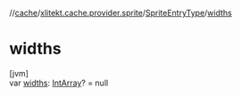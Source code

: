 //[cache](../../../index.md)/[xlitekt.cache.provider.sprite](../index.md)/[SpriteEntryType](index.md)/[widths](widths.md)

# widths

[jvm]\
var [widths](widths.md): [IntArray](https://kotlinlang.org/api/latest/jvm/stdlib/kotlin/-int-array/index.html)? = null

